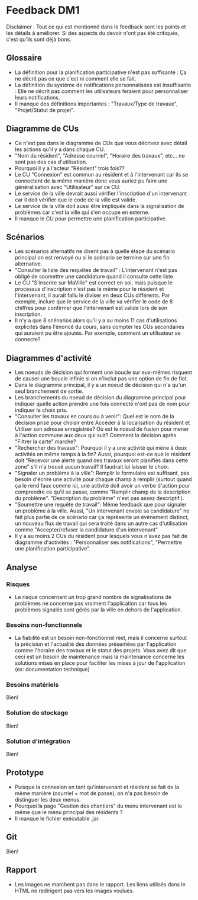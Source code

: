 # Feedback DM1

Disclaimer : Tout ce qui est mentionné dans le feedback sont les points et les détails à améliorer. Si des aspects du devoir n'ont pas été critiqués, c'est qu'ils sont déjà bons.

## Glossaire

- La définition pour la planification participative n'est pas suffisante : Ça ne décrit pas ce que c'est ni comment elle se fait.
- La définition du système de notifications personnalisées est insuffisante : Elle ne décrit pas comment les utilisateurs feraient pour personnaliser leurs notifications.
- Il manque des définitions importantes : "Travaux/Type de travaux", "Projet/Statut de projet".

## Diagramme de CUs

- Ce n'est pas dans le diagramme de CUs que vous décrivez avec détail les actions qu'il y a dans chaque CU. 
- "Nom du résident", "Adresse courriel", "Horaire des travaux", etc... ne sont pas des cas d'utilisation.
- Pourquoi il y a l'acteur "Résident" trois fois??
- Le CU "Connexion" est commun au résident et à l'intervenant car ils se connectent de la même manière donc vous auriez pu faire une généralisation avec "Utilisateur" sur ce CU.
- Le service de la ville devrait aussi vérifier l'inscription d'un intervenant car il doit vérifier que le code de la ville est valide.
- Le service de la ville doit aussi être impliquée dans la signalisation de problèmes car c'est la ville qui s'en occupe en externe.
- Il manque le CU pour permettre une planification participative.

## Scénarios

- Les scénarios alternatifs ne disent pas à quelle étape du scénario principal on est renvoyé ou si le scénario se termine sur une fin alternative.
- "Consulter la liste des requêtes de travail" : L'intervenant n'est pas obligé de soumettre une candidature quand il consulte cette liste.
- Le CU "S'inscrire sur MaVille" est correct en soi, mais puisque le processus d'inscription n'est pas le même pour le résident et l'intervenant, il aurait fallu le diviser en deux CUs différents. Par exemple, inclure que le service de la ville va vérifier le code de 8 chiffres pour confirmer que l'intervenant est valide lors de son inscription.
- Il n'y a que 8 scénarios alors qu'il y a au moins 11 cas d'utilisations explicites dans l'énoncé du cours, sans compter les CUs secondaires qui auraient pu être ajoutés. Par exemple, comment un utilisateur se connecte? 

## Diagrammes d'activité

- Les noeuds de décision qui forment une boucle sur eux-mêmes risquent de causer une boucle infinie si on n'inclut pas une option de fin de flot.
- Dans le diagramme principal, il y a un noeud de décision qui n'a qu'un seul branchement de sortie.
- Les branchements du noeud de décision du diagramme principal pour indiquer quelle action prendre une fois connecté n'ont pas de nom pour indiquer le choix pris.
- "Consulter les travaux en cours ou à venir": Quel est le nom de la décision prise pour choisir entre Accéder à la localisation du résident et Utiliser son adresse enregistrée? Où est le noeud de fusion pour mener à l'action commune aux deux qui suit? Comment la décision après "Filtrer la carte" marche?
- "Rechercher des travaux": Pourquoi il y a une activité qui mène à deux activités en même temps à la fin? Aussi, pourquoi est-ce que le résident doit "Recevoir une alerte quand des travaux seront planifiés dans cette zone" s'il n'a trouvé aucun travail? Il faudrait lui laisser le choix.
- "Signaler un problème à la ville": Remplir le formulaire est suffisant, pas besoin d'écrire une activité pour chaque champ à remplir (surtout quand ça le rend faux comme ici, une activité doit avoir un verbe d'action pour comprendre ce qu'il se passe, comme "Remplir champ de la description du problème". "Description du problème" n'est pas assez descriptif.).
- "Soumettre une requête de travail": Même feedback que pour signaler un problème à la ville. Aussi, "Un intervenant envoie sa candidature" ne fait plus partie de ce scénario car ça représente un évènement distinct, un nouveau flux de travail qui sera traité dans un autre cas d'utilisation comme "Accepter/refuser la candidature d'un intervenant".
- Il y a au moins 2 CUs du résident pour lesquels vous n'avez pas fait de diagramme d'activités : "Personnaliser ses notifications", "Permettre une planification participative".

## Analyse

### Risques

- Le risque concernant un trop grand nombre de signalisations de problèmes ne concerne pas vraiment l'application car tous les problèmes signalés sont gérés par la ville en dehors de l'application.

### Besoins non-fonctionnels

- La fiabilité est un besoin non-fonctionnel réel, mais il concerne surtout la précision et l'actualité des données présentées par l'application comme l'horaire des travaux et le statut des projets. Vous avez dit que ceci est un besoin de maintenance mais la maintenance concerne les solutions mises en place pour faciliter les mises à jour de l'application (ex: documentation technique)

### Besoins matériels

Bien!

### Solution de stockage

Bien!

### Solution d'intégration

Bien!

## Prototype

- Puisque la connexion en tant qu'intervenant et résident se fait de la même manière (courriel + mot de passe), on n'a pas besoin de distinguer les deux menus.
- Pourquoi la page "Gestion des chantiers" du menu intervenant est le même que le menu principal des résidents ?
- Il manque le fichier exécutable .jar.

## Git

Bien!

## Rapport

- Les images ne marchent pas dans le rapport. Les liens utilisés dans le HTML ne redirigent pas vers les images voulues.